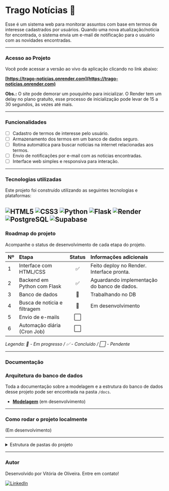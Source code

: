 # Trago Notícias 📰

Esse é um sistema web para monitorar assuntos com base em termos de interesse cadastrados por usuários. Quando uma nova atualização/notícia for encontrada, o sistema envia um e-mail de notificação para o usuário com as novidades encontradas.

---

### Acesso ao Projeto

Você pode acessar a versão ao vivo da aplicação clicando no link abaixo:

**[https://trago-noticias.onrender.com](https://trago-noticias.onrender.com)**

**Obs.:** O site pode demorar um pouquinho para inicializar. O Render tem um delay no plano gratuito, esse processo de inicialização pode levar de 15 a 30 segundos, às vezes até mais.

---

### Funcionalidades

- [ ] Cadastro de termos de interesse pelo usuário.
- [ ] Armazenamento dos termos em um banco de dados seguro.
- [ ] Rotina automática para buscar notícias na internet relacionadas aos termos.
- [ ] Envio de notificações por e-mail com as notícias encontradas.
- [ ] Interface web simples e responsiva para interação.

---

### Tecnologias utilizadas

Este projeto foi construído utilizando as seguintes tecnologias e plataformas:

![HTML5](https://img.shields.io/badge/HTML5-E34F26?style=for-the-badge&logo=html5&logoColor=white)
![CSS3](https://img.shields.io/badge/CSS3-1572B6?style=for-the-badge&logo=css3&logoColor=white)
![Python](https://img.shields.io/badge/Python-3776AB?style=for-the-badge&logo=python&logoColor=white)
![Flask](https://img.shields.io/badge/Flask-000000?style=for-the-badge&logo=flask&logoColor=white)
![Render](https://img.shields.io/badge/Render-46E3B7?style=for-the-badge&logo=render&logoColor=white)
![PostgreSQL](https://img.shields.io/badge/postgresql-4169e1?style=for-the-badge&logo=postgresql&logoColor=white)
![Supabase](https://img.shields.io/badge/Supabase-3ECF8E?style=for-the-badge&logo=supabase&logoColor=white)
---

### Roadmap do projeto

Acompanhe o status de desenvolvimento de cada etapa do projeto.

| Nº  | Etapa                         | Status | Informações adicionais            |
|:----|:------------------------------|:------:|:----------------------------------|
| 1   | Interface com HTML/CSS        |   ✅   | Feito deploy no Render. Interface pronta.  |
| 2   | Backend em Python com Flask   |   ✅   | Aguardando implementação do banco de dados. |
| 3   | Banco de dados                |   🚧   | Trabalhando no DB |
| 4   | Busca de noticia e filtragem  |   🚧   | Em desenvolvimento                |
| 5   | Envio de e-mails              |   ⬜   |                                   |
| 6   | Automação diária (Cron Job)   |   ⬜   |                                   |

*Legenda: 🚧 - Em progresso / ✅ - Concluído / ⬜ - Pendente*

---

### Documentação
### Arquitetura do banco de dados

Toda a documentação sobre a modelagem e a estrutura do banco de dados desse projeto pode ser encontrada na pasta `/docs`.

- **[Modelagem](./docs/database)** (em desenvolvimento)

---

### Como rodar o projeto localmente

(Em desenvolvimento)

---

<details>
<summary>Estrutura de pastas do projeto</summary>

```plaintext
trago-noticias/
├── app/
│ ├── __init__.py
│ ├── config.py
│ ├── database.py
│ ├── form.py
│ ├── allowlist.txt
│ ├── controllers/
│ │   ├── __init__.py
│ │   └── home_controller.py
│ ├── services/
│ │   ├── web_scraper.py
│ │   └── filtro.py
│ ├── models/
│ │   ├── __init__.py
│ │   └── db_manager.py
│ ├── templates/
│ │   ├── base.html
│ │   ├── contact.html
│ │   ├── about.html
│ │   ├── privacy.html
│ │   ├── index.html
│ │   └── errors-pages/
│ │       ├── 505.html
│ │       └── 404.html
│ └── static/
│     ├── responsive.css
│     └── style.css
├── docs/
│   └── database/
│       ├── dicionario_de_dados_ods.ods
│       ├── dicionario_de_dados_xlsx.xlsx
│       ├── diagrama_er.png
│       └── links.txt
├── run.py
├── requirements.txt
├── .cz.toml
├── init_db.py
├── README.md
└── .gitignore
```

</details>

---

### Autor

Desenvolvido por Vitória de Oliveira. Entre em contato!

[![LinkedIn](https://img.shields.io/badge/LinkedIn-0077B5?style=for-the-badge&logo=linkedin&logoColor=white)](https://www.linkedin.com/in/vitoriadeo/)
